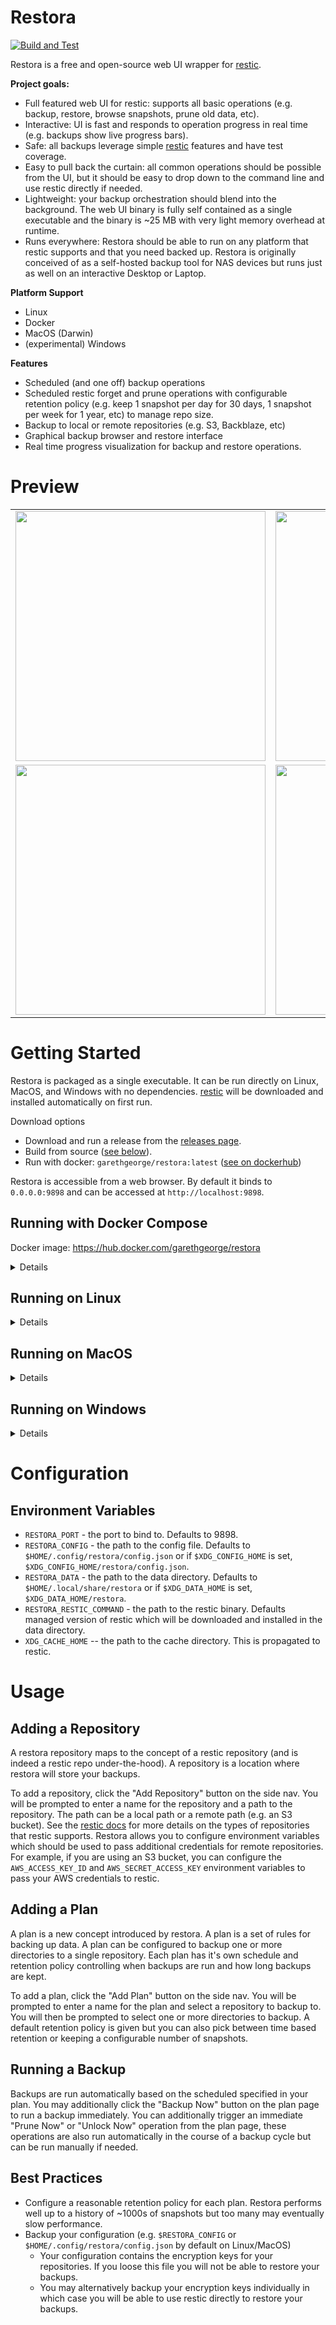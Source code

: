 # Restora

[![Build and Test](https://github.com/garethgeorge/restora/actions/workflows/build-and-test.yml/badge.svg)](https://github.com/garethgeorge/restora/actions/workflows/build-and-test.yml)

Restora is a free and open-source web UI wrapper for [restic](https://restic.net/). 

**Project goals:**

 * Full featured web UI for restic: supports all basic operations (e.g. backup, restore, browse snapshots, prune old data, etc).
 * Interactive: UI is fast and responds to operation progress in real time (e.g. backups show live progress bars).
 * Safe: all backups leverage simple [restic](https://restic.net/) features and have test coverage. 
 * Easy to pull back the curtain: all common operations should be possible from the UI, but it should be easy to drop down to the command line and use restic directly if needed.
 * Lightweight: your backup orchestration should blend into the background. The web UI binary is fully self contained as a single executable and the binary is ~25 MB with very light memory overhead at runtime.
 * Runs everywhere: Restora should be able to run on any platform that restic supports and that you need backed up. Restora is originally conceived of as a self-hosted backup tool for NAS devices but runs just as well on an interactive Desktop or Laptop. 

**Platform Support**

 * Linux
 * Docker
 * MacOS (Darwin)
 * (experimental) Windows

**Features**

 * Scheduled (and one off) backup operations
 * Scheduled restic forget and prune operations with configurable retention policy (e.g. keep 1 snapshot per day for 30 days, 1 snapshot per week for 1 year, etc) to manage repo size.
 * Backup to local or remote repositories (e.g. S3, Backblaze, etc)
 * Graphical backup browser and restore interface
 * Real time progress visualization for backup and restore operations.

# Preview

|                                                                                                                |                                                                                                       |
| -------------------------------------------------------------------------------------------------------------- | ----------------------------------------------------------------------------------------------------- |
| <img src="https://f000.backblazeb2.com/file/gshare/screenshots/restora-backup-view.png" width="400px"/>        | <img src="https://f000.backblazeb2.com/file/gshare/screenshots/restora-add-repo.png" width="400px" /> |
| <img src="https://f000.backblazeb2.com/file/gshare/screenshots/restora-realtime-progress.png" width="400px" /> | <img src="https://f000.backblazeb2.com/file/gshare/screenshots/restora-add-plan.png" width="400px" /> |

# Getting Started 

Restora is packaged as a single executable. It can be run directly on Linux, MacOS, and Windows with no dependencies. [restic](https://github.com/restic/restic) will be downloaded and installed automatically on first run.

Download options

 * Download and run a release from the [releases page](https://github.com/garethgeorge/restora/releases).
 * Build from source ([see below](#building)).
 * Run with docker: `garethgeorge/restora:latest` ([see on dockerhub](https://hub.docker.com/repository/docker/garethgeorge/restora/))

Restora is accessible from a web browser. By default it binds to `0.0.0.0:9898` and can be accessed at `http://localhost:9898`. 

## Running with Docker Compose

Docker image: https://hub.docker.com/garethgeorge/restora

<details>
Example compose file:

```yaml
version: "3.2"
services:
  restora:
    image: garethgeorge/restora
    container_name: restora 
    volumes:
      - ./restora/data:/data
      - ./restora/config:/config
      - ./restora/cache:/cache
      - /MY-BACKUP-DATA:/userdata # mount your directories to backup somewhere in the filesystem
    environment:
      - RESTORA_DATA=/data # path for restora data. restic binary and the database are placed here.
      - RESTORA_CONFIG=/config/config.json # path for the restora config file.
      - XDG_CACHE_HOME=/cache # path for the restic cache which greatly improves performance.
    restart: unless-stopped
```
</details>

## Running on Linux

<details>

Download a release from the [releases page](https://github.com/garethgeorge/restora/releases)

#### Run on startup with cron (Basic)

Move the restora binary to `/usr/local/bin`:

```sh
sudo mv restora /usr/local/bin/restora
```

Add the following line to your crontab (e.g. `crontab -e`):

```sh
@reboot /usr/local/bin/restora
```

#### Run on startup with systemd (Recommended)



Download a Linux release from the [releases page](https://github.com/garethgeorge/restora/releases). Move the restora binary to `/usr/local/bin`:

```sh
sudo mv restora /usr/local/bin/restora
```

Create a systemd service file at `/etc/systemd/system/restora.service` with the following contents:

```ini
[Unit]
Description=ResticWeb
After=network.target

[Service]
Type=simple
User=<your linux user>
Group=<your linux group>
ExecStart=/usr/local/bin/restora

[Install]
WantedBy=multi-user.target
```

Then run the following commands to enable and start the service:

```sh
sudo systemctl enable restora
sudo systemctl start restora
```

Note: you can set the linux user and group to your primary user (e.g. `whoami` when logged in).

</details>

## Running on MacOS

<details>

Download a Darwin release from the [releases page](https://github.com/garethgeorge/restora/releases) and install it to `/usr/local/bin`.

At the moment there is no automated way to run Restora on startup on MacOS. You can run it manually or create a launch agent to run it on startup. See [lingon](https://www.peterborgapps.com/lingon/) for a GUI tool to create a launch agent that runs Restora at startup.

</details>

## Running on Windows

<details>

Download a Windows release from the [releases page](https://github.com/garethgeorge/restora/releases) and install it to `C:\Program Files\Restora\restora.exe` (create the path if it does not exist).

To run the binary on login, create a shortcut to the binary and place it in the `shell:startup` folder. See [this windows support article](https://support.microsoft.com/en-us/windows/add-an-app-to-run-automatically-at-startup-in-windows-10-150da165-dcd9-7230-517b-cf3c295d89dd) for more details.

warning: Restora is not tested on Windows to the same bar as Linux and MacOS. Please report any issues you encounter. Some folders may not be accessible to Restora or to restic on Windows due to permissions issues.

</details>

# Configuration

## Environment Variables

 * `RESTORA_PORT` - the port to bind to. Defaults to 9898.
 * `RESTORA_CONFIG` - the path to the config file. Defaults to `$HOME/.config/restora/config.json` or if `$XDG_CONFIG_HOME` is set, `$XDG_CONFIG_HOME/restora/config.json`.
 * `RESTORA_DATA` - the path to the data directory. Defaults to `$HOME/.local/share/restora` or if `$XDG_DATA_HOME` is set, `$XDG_DATA_HOME/restora`.
 * `RESTORA_RESTIC_COMMAND` - the path to the restic binary. Defaults managed version of restic which will be downloaded and installed in the data directory.
 * `XDG_CACHE_HOME` -- the path to the cache directory. This is propagated to restic. 

# Usage 

## Adding a Repository

A restora repository maps to the concept of a restic repository (and is indeed a restic repo under-the-hood). A repository is a location where restora will store your backups.

To add a repository, click the "Add Repository" button on the side nav. You will be prompted to enter a name for the repository and a path to the repository. The path can be a local path or a remote path (e.g. an S3 bucket). See the [restic docs](https://restic.readthedocs.io/en/stable/030_preparing_a_new_repo.html) for more details on the types of repositories that restic supports. Restora allows you to configure environment variables which should be used to pass additional credentials for remote repositories. For example, if you are using an S3 bucket, you can configure the `AWS_ACCESS_KEY_ID` and `AWS_SECRET_ACCESS_KEY` environment variables to pass your AWS credentials to restic.

## Adding a Plan

A plan is a new concept introduced by restora. A plan is a set of rules for backing up data. A plan can be configured to backup one or more directories to a single repository. Each plan has it's own schedule and retention policy controlling when backups are run and how long backups are kept.

To add a plan, click the "Add Plan" button on the side nav. You will be prompted to enter a name for the plan and select a repository to backup to. You will then be prompted to select one or more directories to backup. A default retention policy is given but you can also pick between time based retention or keeping a configurable number of snapshots. 

## Running a Backup

Backups are run automatically based on the scheduled specified in your plan. You may additionally click the "Backup Now" button on the plan page to run a backup immediately. You can additionally trigger an immediate "Prune Now" or "Unlock Now" operation from the plan page, these operations are also run automatically in the course of a backup cycle but can be run manually if needed.

## Best Practices

 * Configure a reasonable retention policy for each plan. Restora performs well up to a history of ~1000s of snapshots but too many may eventually slow performance.
 * Backup your configuration (e.g. `$RESTORA_CONFIG` or `$HOME/.config/restora/config.json` by default on Linux/MacOS)
   * Your configuration contains the encryption keys for your repositories. If you loose this file you will not be able to restore your backups.
   * You may alternatively backup your encryption keys individually in which case you will be able to use restic directly to restore your backups.
